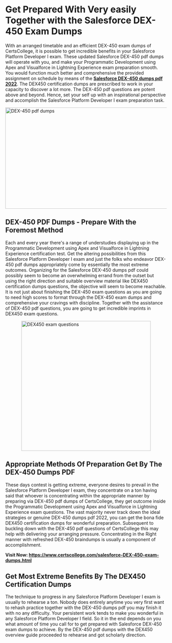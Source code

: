 <h1><strong>Get Prepared With Very easily Together with the Salesforce DEX-450 Exam Dumps&nbsp;</strong></h1>
<p><span style="font-weight: 400;">With an arranged timetable and an efficient  DEX-450 exam dumps of CertsCollege, it is possible to get incredible benefits in your Salesforce Platform Developer I exam. These updated Salesforce DEX-450 pdf dumps will operate with you, and make your Programmatic Development using Apex and Visualforce in Lightning Experience exam preparation smooth. You would function much better and comprehensive the provided assignment on schedule by means of the <strong><a href="https://www.certscollege.com/salesforce-DEX-450-exam-dumps.html">Salesforce DEX-450 dumps pdf 2022</a></strong>. The DEX450 certification dumps are prescribed to work in your capacity to discover a lot more. The  DEX-450 pdf questions are potent above and beyond. Hence, set your self up with an inspirational perspective and accomplish the Salesforce Platform Developer I exam preparation task.&nbsp;</span></p>
<p><span style="font-weight: 400;"><img style="display: block; margin-left: auto; margin-right: auto;" src="https://i.ibb.co/CPDK3ps/Yellow-and-Blue-Initiative-Blog-Banner.png" alt="DEX-450 pdf dumps" width="559" height="315" /></span></p>
<h2><strong>DEX-450 PDF Dumps - Prepare With the Foremost Method</strong></h2>
<p><span style="font-weight: 400;">Each and every year there's a range of understudies displaying up in the Programmatic Development using Apex and Visualforce in Lightning Experience certification test. Get the altering possibilities from this Salesforce Platform Developer I exam and just the folks who endeavor DEX-450 pdf dumps appropriately come by essentially the most extreme outcomes. Organizing for the Salesforce DEX-450 dumps pdf could possibly seem to become an overwhelming errand from the outset but using the right direction and suitable overview material like DEX450 certification dumps questions, the objective will seem to become reachable. It is not just about finishing the DEX-450 exam questions as you are going to need high scores to format through the DEX-450 exam dumps and comprehensive your cravings with discipline. Together with the assistance of DEX-450 pdf questions, you are going to get incredible imprints in DEX450 exam questions.</span></p>
<p><span style="font-weight: 400;"><a href="https://tinyurl.com/ybaomyrp"><img style="display: block; margin-left: auto; margin-right: auto;" src="https://i.ibb.co/9tMrhdY/Teacher-Appreciation-Invitation.png" alt="DEX450 exam questions " width="404" height="404" /></a></span></p>
<h2><strong>Appropriate Methods Of Preparation Get By The DEX-450 Dumps PDF</strong></h2>
<p><span style="font-weight: 400;">These days contest is getting extreme, everyone desires to prevail in the Salesforce Platform Developer I exam, they concentrate on a ton having said that whoever is concentrating within the appropriate manner by preparing via DEX-450 pdf dumps of CertsCollege, they get outcome inside the Programmatic Development using Apex and Visualforce in Lightning Experience exam questions. The vast majority never track down the ideal strategies or genuine DEX-450 dumps pdf 2022, you can get the bona fide DEX450 certification dumps for wonderful preparation. Subsequent to buckling down with the  DEX-450 pdf questions of CertsCollege this may help with delivering your arranging pressure. Concentrating in the Right manner with refreshed DEX-450 braindumps is usually a component of accomplishment.</span></p>
<p><span style="font-weight: 400;"><strong>Visit Now: <a href="https://www.certscollege.com/salesforce-DEX-450-exam-dumps.html">https://www.certscollege.com/salesforce-DEX-450-exam-dumps.html</a></strong></span></p>
<h2><strong>Get Most Extreme Benefits By The DEX450 Certification Dumps</strong></h2>
<p><span style="font-weight: 400;">The technique to progress in any Salesforce Platform Developer I exam is usually to rehearse a ton. Nobody does entirely anytime you very first want to rehash practice together with the DEX-450 dumps pdf you may finish it with no any difficulty. Your persistent work tends to make you wonderful in any Salesforce Platform Developer I field. So it in the end depends on you what amount of time you call for to get prepared with Salesforce DEX-450 exam dumps to achieve. By the DEX-450 pdf dumps with the DEX450 overview guide proceeded to rehearse and got scholarly direction.</span></p>
